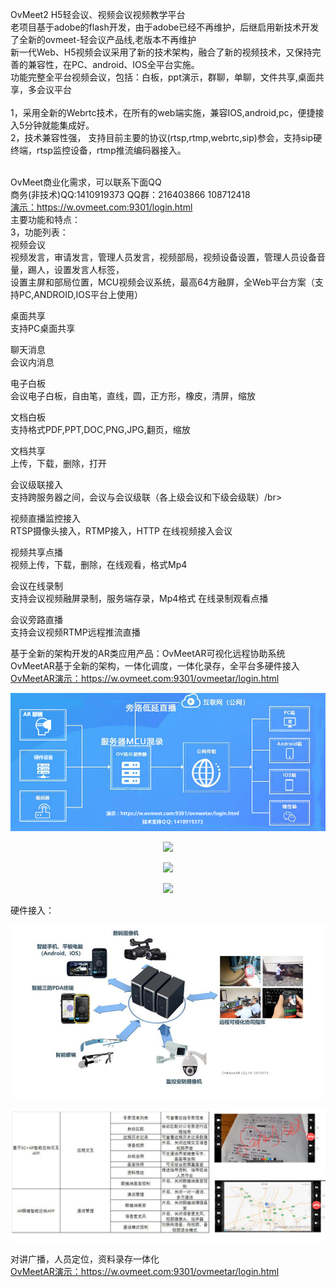 OvMeet2 H5轻会议、视频会议视频教学平台</br>
老项目基于adobe的flash开发，由于adobe已经不再维护，后继启用新技术开发了全新的ovmeet-轻会议产品线,老版本不再维护</br>
新一代Web、H5视频会议采用了新的技术架构，融合了新的视频技术，又保持完善的兼容性，在PC、android、IOS全平台实施。</br>
功能完整全平台视频会议，包括：白板，ppt演示，群聊，单聊，文件共享,桌面共享，多会议平台</br>
</br>
1，采用全新的Webrtc技术，在所有的web端实施，兼容IOS,android,pc，便捷接入5分钟就能集成好。</br>
2，技术兼容性强， 支持目前主要的协议(rtsp,rtmp,webrtc,sip)参会，支持sip硬终端，rtsp监控设备，rtmp推流编码器接入。</br>
</br>

OvMeet商业化需求，可以联系下面QQ</br>
商务(非技术)QQ:1410919373 QQ群：216403866 108712418</br>
<a href="https://w.ovmeet.com:9301/login.html">演示：https://w.ovmeet.com:9301/login.html</a></br>
主要功能和特点：</br>
3，功能列表：</br>
视频会议 </br>
视频发言，审请发言，管理人员发言，视频部局，视频设备设置，管理人员设备音量，踢人，设置发言人标签，</br>
设置主屏和部局位置，MCU视频会议系统，最高64方融屏，全Web平台方案（支持PC,ANDROID,IOS平台上使用）</br>

桌面共享 </br>
支持PC桌面共享 </br>

聊天消息</br>
会议内消息</br>

电子白板</br>
会议电子白板，自由笔，直线，圆，正方形，橡皮，清屏，缩放</br>

文档白板</br>
支持格式PDF,PPT,DOC,PNG,JPG,翻页，缩放</br>

文档共享</br>
上传，下载，删除，打开</br>


会议级联接入</br>
支持跨服务器之间，会议与会议级联（各上级会议和下级会级联）/br>

视频直播监控接入</br>
RTSP摄像头接入，RTMP接入，HTTP 在线视频接入会议</br>

视频共享点播</br>
视频上传，下载，删除，在线观看，格式Mp4</br>

会议在线录制</br>
支持会议视频融屏录制，服务端存录，Mp4格式
在线录制观看点播

会议旁路直播</br>
支持会议视频RTMP远程推流直播</br>

基于全新的架构开发的AR类应用产品：OvMeetAR可视化远程协助系统</br>
OvMeetAR基于全新的架构，一体化调度，一体化录存，全平台多硬件接入</br>
<a href="https://w.ovmeet.com:9301/ovmeetar/login.html">OvMeetAR演示：https://w.ovmeet.com:9301/ovmeetar/login.html</a>
<p align="center"><img src="https://github.com/ccallcn/ovmeet/blob/master/ovsyunAR1.png" /></p>
<p align="center"><img src="https://github.com/ccallcn/ovmeet/raw/master/TIM图片20190324100853.png" /></p>
<p align="center"><img src="https://github.com/ccallcn/ovmeet/raw/master/TIM图片20190417110432.png" /></p>
<p align="center"><img src="https://github.com/ccallcn/ovmeet/raw/master/TIM图片20190423104528.png" /></p>

硬件接入：</br>
<p align="center"><img src="https://github.com/ccallcn/ovmeet/blob/master/QQ%E6%88%AA%E5%9B%BE20220428145920.png" /></p>
<p align="center"><img src="https://github.com/ccallcn/ovmeet/blob/master/QQ%E6%88%AA%E5%9B%BE20220428144346.png" /></p>
对讲广播，人员定位，资料录存一体化</br>
<a href="https://w.ovmeet.com:9301/ovmeetar/login.html">OvMeetAR演示：https://w.ovmeet.com:9301/ovmeetar/login.html</a>
